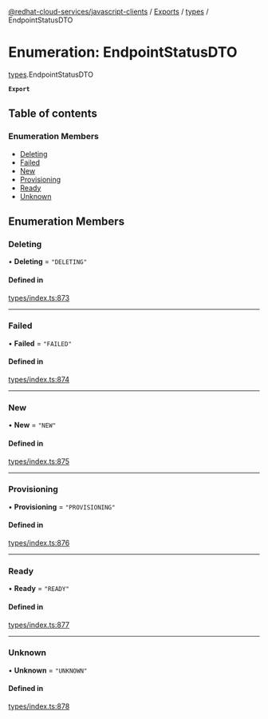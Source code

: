 [@redhat-cloud-services/javascript-clients](../README.md) / [Exports](../modules.md) / [types](../modules/types.md) / EndpointStatusDTO

# Enumeration: EndpointStatusDTO

[types](../modules/types.md).EndpointStatusDTO

**`Export`**

## Table of contents

### Enumeration Members

- [Deleting](types.EndpointStatusDTO.md#deleting)
- [Failed](types.EndpointStatusDTO.md#failed)
- [New](types.EndpointStatusDTO.md#new)
- [Provisioning](types.EndpointStatusDTO.md#provisioning)
- [Ready](types.EndpointStatusDTO.md#ready)
- [Unknown](types.EndpointStatusDTO.md#unknown)

## Enumeration Members

### Deleting

• **Deleting** = ``"DELETING"``

#### Defined in

[types/index.ts:873](https://github.com/RedHatInsights/javascript-clients/blob/main/packages/notifications/types/index.ts#L873)

___

### Failed

• **Failed** = ``"FAILED"``

#### Defined in

[types/index.ts:874](https://github.com/RedHatInsights/javascript-clients/blob/main/packages/notifications/types/index.ts#L874)

___

### New

• **New** = ``"NEW"``

#### Defined in

[types/index.ts:875](https://github.com/RedHatInsights/javascript-clients/blob/main/packages/notifications/types/index.ts#L875)

___

### Provisioning

• **Provisioning** = ``"PROVISIONING"``

#### Defined in

[types/index.ts:876](https://github.com/RedHatInsights/javascript-clients/blob/main/packages/notifications/types/index.ts#L876)

___

### Ready

• **Ready** = ``"READY"``

#### Defined in

[types/index.ts:877](https://github.com/RedHatInsights/javascript-clients/blob/main/packages/notifications/types/index.ts#L877)

___

### Unknown

• **Unknown** = ``"UNKNOWN"``

#### Defined in

[types/index.ts:878](https://github.com/RedHatInsights/javascript-clients/blob/main/packages/notifications/types/index.ts#L878)
